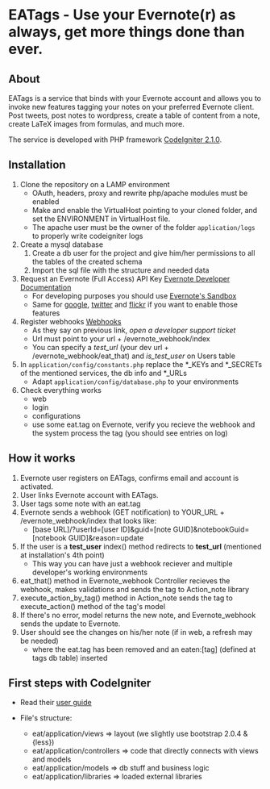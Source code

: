 # EATags - Use your Evernote(r) as always, get more things done than ever.

## About
EATags is a service that binds with your Evernote account and allows you to invoke new features tagging your notes on your preferred Evernote client. Post tweets, post notes to wordpress, create a table of content from a note, create LaTeX images from formulas, and much more.

The service is developed with PHP framework [CodeIgniter 2.1.0](https://www.codeigniter.com/).

## Installation
1. Clone the repository on a LAMP environment
    * OAuth, headers, proxy and rewrite php/apache modules must be enabled
    * Make and enable the VirtualHost pointing to your cloned folder, and set the ENVIRONMENT in VirtualHost file.
    * The apache user must be the owner of the folder `application/logs` to properly write codeigniter logs
2. Create a mysql database
    1. Create a db user for the project and give him/her permissions to all the tables of the created schema
    2. Import the sql file with the structure and needed data
3. Request an Evernote (Full Access) API Key [Evernote Developer Documentation](http://dev.evernote.com/doc/)
    * For developing purposes you should use [Evernote's Sandbox](http://dev.evernote.com/doc/articles/testing.php)
    * Same for [google](https://console.developers.google.com), [twitter](https://apps.twitter.com/) and [flickr](https://www.flickr.com/services/api/misc.api_keys.html) if you want to enable those features
4. Register webhooks [Webhooks](https://dev.evernote.com/doc/articles/polling_notification.php#webhooks)
    * As they say on previous link, _open a developer support ticket_
    * Url must point to your url + /evernote_webhook/index
    * You can specify a *test_url* (your dev url + /evernote_webhook/eat_that) and *is_test_user* on Users table
5. In `application/config/constants.php` replace the *_KEYs and *_SECRETs of the mentioned services, the db info and *_URLs
    * Adapt `application/config/database.php` to your environments
6. Check everything works
    * web
    * login
    * configurations
    * use some eat.tag on Evernote, verify you recieve the webhook and the system process the tag (you should see entries on log)

## How it works
1. Evernote user registers on EATags, confirms email and account is activated.
2. User links Evernote account with EATags.
3. User tags some note with an eat.tag
4. Evernote sends a webhook (GET notification) to YOUR_URL + /evernote_webhook/index that looks like:
    * [base URL]/?userId=[user ID]&guid=[note GUID]&notebookGuid=[notebook GUID]&reason=update
5. If the user is a **test_user** index() method redirects to **test_url** (mentioned at installation's 4th point)
    * This way you can have just a webhook reciever and multiple developer's working environments
6. eat_that() method in Evernote_webhook Controller recieves the webhook, makes validations and sends the tag to Action_note library
7. execute_action_by_tag() method in Action_note sends the tag to execute_action() method of the tag's model
8. If there's no error, model returns the new note, and Evernote_webhook sends the update to Evernote.
9. User should see the changes on his/her note (if in web, a refresh may be needed)
    * where the eat.tag has been removed and an eaten:[tag] (defined at tags db table) inserted

## First steps with CodeIgniter
* Read their [user guide](https://www.codeigniter.com/user_guide/)

* File's structure:

    * eat/application/views => layout (we slightly use bootstrap 2.0.4 & {less})
    * eat/application/controllers => code that directly connects with views and models
    * eat/application/models => db stuff and business logic
    * eat/application/libraries => loaded external libraries